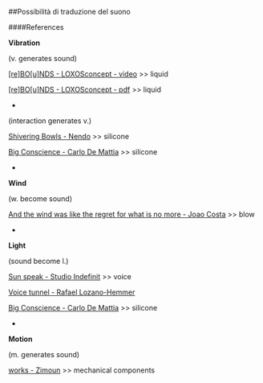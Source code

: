 ##Possibilità di traduzione del suono

####References

**Vibration**

(v. generates sound)

[[re]BO[u]NDS - LOXOSconcept - video](https://vimeo.com/76154272) >> liquid

[[re]BO[u]NDS - LOXOSconcept - pdf](http://media.wix.com/ugd/7b4227_7a3bbbb7355bf83383a83acd8f461b97.pdf) >> liquid

-

(interaction generates v.)

[Shivering Bowls - Nendo](http://www.nendo.jp/en/works/shivering-bowls-2/) >> silicone

[Big Conscience - Carlo De Mattia](http://www.nendo.jp/en/works/shivering-bowls-2/) >> silicone

-

**Wind**

(w. become sound)

[And the wind was like the regret for what is no more - Joao Costa](http://joaocosta.co/and-the-wind-was-like-the-regret-for-what-is-no-more.html) >> blow

-

**Light**

(sound become l.)

[Sun speak - Studio Indefinit](https://vimeo.com/107795963) >> voice

[Voice tunnel - Rafael Lozano-Hemmer](http://www.lozano-hemmer.com/voice_tunnel.php)

[Big Conscience - Carlo De Mattia](http://www.nendo.jp/en/works/shivering-bowls-2/) >> silicone

-

**Motion**

(m. generates sound)

[works - Zimoun](http://www.zimoun.net/works.html) >> mechanical components
